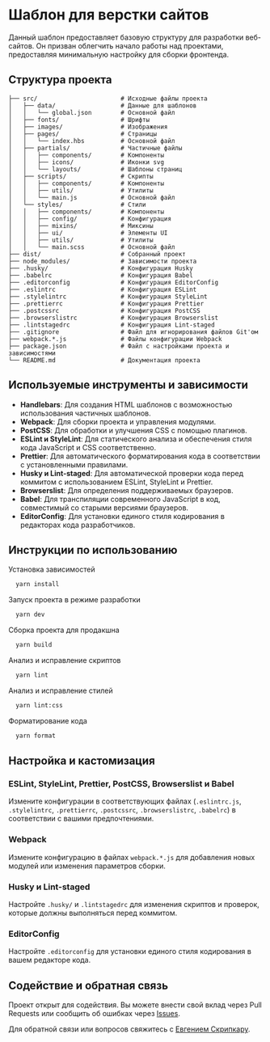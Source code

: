 # Шаблон для верстки сайтов

Данный шаблон предоставляет базовую структуру для разработки веб-сайтов. Он призван облегчить начало работы над
проектами, предоставляя минимальную настройку для сборки фронтенда.

## Структура проекта

```
├── src/                       # Исходные файлы проекта
│   ├── data/                  # Данные для шаблонов
│   │   └── global.json        # Основной файл
│   ├── fonts/                 # Шрифты
│   ├── images/                # Изображения
│   ├── pages/                 # Страницы
│   │   └── index.hbs          # Основной файл
│   ├── partials/              # Частичные файлы
│   │   ├── components/        # Компоненты
│   │   ├── icons/             # Иконки svg
│   │   └── layouts/           # Шаблоны страниц
│   ├── scripts/               # Скрипты
│   │   ├── components/        # Компоненты
│   │   ├── utils/             # Утилиты
│   │   └── main.js            # Основной файл
│   └── styles/                # Стили
│   │   ├── components/        # Компоненты
│   │   ├── config/            # Конфигурация
│   │   ├── mixins/            # Миксины
│   │   ├── ui/                # Элементы UI
│   │   ├── utils/             # Утилиты
│   │   └── main.scss          # Основной файл
├── dist/                      # Собранный проект
├── node_modules/              # Зависимости проекта
├── .husky/                    # Конфигурация Husky
├── .babelrc                   # Конфигурация Babel
├── .editorconfig              # Конфигурация EditorConfig
├── .eslintrc                  # Конфигурация ESLint
├── .stylelintrc               # Конфигурация StyleLint
├── .prettierrc                # Конфигурация Prettier
├── .postcssrc                 # Конфигурация PostCSS
├── .browserslistrc            # Конфигурация Browserslist
├── .lintstagedrc              # Конфигурация Lint-staged
├── .gitignore                 # Файл для игнорирования файлов Git'ом
├── webpack.*.js               # Файлы конфигурации Webpack
├── package.json               # Файл с настройками проекта и зависимостями
└── README.md                  # Документация проекта
```

## Используемые инструменты и зависимости

- **Handlebars**: Для создания HTML шаблонов с возможностью использования частичных шаблонов.
- **Webpack**: Для сборки проекта и управления модулями.
- **PostCSS**: Для обработки и улучшения CSS с помощью плагинов.
- **ESLint и StyleLint**: Для статического анализа и обеспечения стиля кода JavaScript и CSS соответственно.
- **Prettier**: Для автоматического форматирования кода в соответствии с установленными правилами.
- **Husky и Lint-staged**: Для автоматической проверки кода перед коммитом с использованием ESLint, StyleLint и
  Prettier.
- **Browserslist**: Для определения поддерживаемых браузеров.
- **Babel**: Для транспиляции современного JavaScript в код, совместимый со старыми версиями браузеров.
- **EditorConfig**: Для установки единого стиля кодирования в редакторах кода разработчиков.

## Инструкции по использованию

Установка зависимостей

```bash
  yarn install
```

Запуск проекта в режиме разработки

```bash
  yarn dev
```

Сборка проекта для продакшна

```bash
  yarn build
```

Анализ и исправление скриптов

```bash
  yarn lint
```

Анализ и исправление стилей

```bash
  yarn lint:css
```

Форматирование кода

```bash
  yarn format
```

## Настройка и кастомизация

### ESLint, StyleLint, Prettier, PostCSS, Browserslist и Babel

Измените конфигурации в соответствующих
файлах (`.eslintrc.js`, `.stylelintrc`, `.prettierrc`, `.postcssrc`, `.browserslistrc`, `.babelrc`) в соответствии с
вашими предпочтениями.

### Webpack

Измените конфигурацию в файлах `webpack.*.js` для добавления новых модулей или изменения параметров сборки.

### Husky и Lint-staged

Настройте `.husky/` и `.lintstagedrc` для изменения скриптов и проверок, которые должны выполняться перед коммитом.

### EditorConfig

Настройте `.editorconfig` для установки единого стиля кодирования в вашем редакторе кода.

## Содействие и обратная связь

Проект открыт для содействия. Вы можете внести свой вклад через Pull Requests или сообщить об ошибках
через [Issues](https://github.com/skripkaru/webpack-boilerplate/issues).

Для обратной связи или вопросов свяжитесь с [Евгением Скрипкару](https://github.com/skripkaru).
